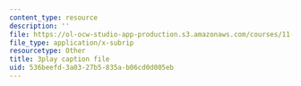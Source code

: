 ```yaml
---
content_type: resource
description: ''
file: https://ol-ocw-studio-app-production.s3.amazonaws.com/courses/11-384-malaysia-sustainable-cities-practicum-spring-2018/536beefd3a0327b5835ab06cd0d005eb_hP9FIMolHEA.srt
file_type: application/x-subrip
resourcetype: Other
title: 3play caption file
uid: 536beefd-3a03-27b5-835a-b06cd0d005eb
---
```

